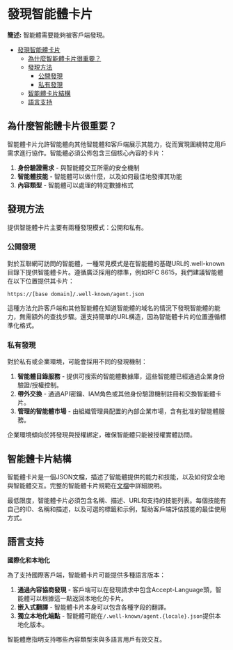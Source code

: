 # 發現智能體卡片

**簡述:** 智能體需要能夠被客戶端發現。

<!-- TOC -->

- [發現智能體卡片](#發現智能體卡片)
  - [為什麼智能體卡片很重要？](#為什麼智能體卡片很重要)
  - [發現方法](#發現方法)
    - [公開發現](#公開發現)
    - [私有發現](#私有發現)
  - [智能體卡片結構](#智能體卡片結構)
  - [語言支持](#語言支持)

<!-- /TOC -->

## 為什麼智能體卡片很重要？

智能體卡片允許智能體向其他智能體和客戶端展示其能力，從而實現圍繞特定用戶需求進行協作。智能體必須公佈包含三個核心內容的卡片：

1. **身份驗證需求** - 與智能體交互所需的安全機制
2. **智能體技能** - 智能體可以做什麼，以及如何最佳地發揮其功能
3. **內容類型** - 智能體可以處理的特定數據格式

## 發現方法

提供智能體卡片主要有兩種發現模式：公開和私有。

### 公開發現

對於互聯網可訪問的智能體，一種常見模式是在智能體的基礎URL的.well-known目錄下提供智能體卡片。遵循廣泛採用的標準，例如RFC 8615，我們建議智能體在以下位置提供其卡片：

```
https://[base domain]/.well-known/agent.json
```

這種方法允許客戶端和其他智能體在知道智能體的域名的情況下發現智能體的能力，無需額外的查找步驟。還支持簡單的URL構造，因為智能體卡片的位置遵循標準化格式。

### 私有發現

對於私有或企業環境，可能會採用不同的發現機制：

1. **智能體目錄服務** - 提供可搜索的智能體數據庫，這些智能體已經通過企業身份驗證/授權控制。
2. **帶外交換** - 通過API密鑰、IAM角色或其他身份驗證機制註冊和交換智能體卡片。
3. **管理的智能體市場** - 由組織管理員配置的內部企業市場，含有批准的智能體服務。

企業環境傾向於將發現與授權綁定，確保智能體只能被授權實體訪問。

## 智能體卡片結構

智能體卡片是一個JSON文檔，描述了智能體提供的能力和技能，以及如何安全地與智能體交互。完整的智能體卡片規範在[文檔](/zh-TW/documentation.md#表示)中詳細說明。

最低限度，智能體卡片必須包含名稱、描述、URL和支持的技能列表。每個技能有自己的ID、名稱和描述，以及可選的標籤和示例，幫助客戶端評估技能的最佳使用方式。

## 語言支持

**國際化和本地化**

為了支持國際客戶端，智能體卡片可能提供多種語言版本：

1. **通過內容協商發現** - 客戶端可以在發現請求中包含Accept-Language頭，智能體可以根據這一點返回本地化的卡片。
2. **嵌入式翻譯** - 智能體卡片本身可以包含各種字段的翻譯。
3. **獨立本地化端點** - 智能體可能在`/.well-known/agent.{locale}.json`提供本地化版本。

智能體應指明支持哪些內容類型來與多語言用戶有效交互。 